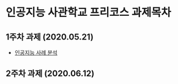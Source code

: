 # 인공지능 사관학교 프리코스 과제목차

## 1주차 과제 (2020.05.21)
* [인공지능 사례 분석](https://github.com/AI-SY/-/blob/master/1%EC%A3%BC%EC%B0%A8_%EA%B3%BC%EC%A0%9C.ipynb)
## 2주차 과제 (2020.06.12)
